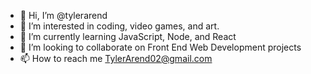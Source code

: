 - 👋 Hi, I’m @tylerarend
- 👀 I’m interested in coding, video games, and art.
- 🌱 I’m currently learning JavaScript, Node, and React
- 💞️ I’m looking to collaborate on Front End Web Development projects
- 📫 How to reach me TylerArend02@gmail.com

<!---
tylerarend/tylerarend is a ✨ special ✨ repository because its `README.md` (this file) appears on your GitHub profile.
You can click the Preview link to take a look at your changes.
--->

